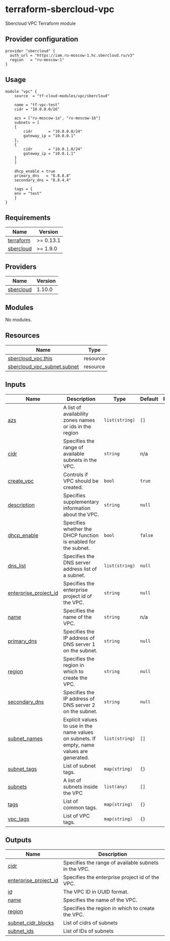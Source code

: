 # terraform-sbercloud-vpc
Sbercloud VPC Terraform module

## Provider configuration
```hcl
provider "sbercloud" {
  auth_url = "https://iam.ru-moscow-1.hc.sbercloud.ru/v3"
  region   = "ru-moscow-1"
}
```

## Usage
```hcl
module "vpc" {
    source  = "tf-cloud-modules/vpc/sbercloud"

    name = "tf-vpc-test"
    cidr = "10.0.0.0/16"

    azs = ["ru-moscow-1a", "ru-moscow-1b"]
    subnets = [
    {
        cidr       = "10.0.0.0/24"
        gateway_ip = "10.0.0.1"
    },
    {
        cidr       = "10.0.1.0/24"
        gateway_ip = "10.0.1.1"
    }
    ]

    dhcp_enable = true
    primary_dns   = "8.8.8.8"
    secondary_dns = "8.8.4.4"

    tags = {
    env = "test"
    }
}
```
<!-- BEGIN_TF_DOCS -->
## Requirements

| Name | Version |
|------|---------|
| <a name="requirement_terraform"></a> [terraform](#requirement\_terraform) | >= 0.13.1 |
| <a name="requirement_sbercloud"></a> [sbercloud](#requirement\_sbercloud) | >= 1.9.0 |

## Providers

| Name | Version |
|------|---------|
| <a name="provider_sbercloud"></a> [sbercloud](#provider\_sbercloud) | 1.10.0 |

## Modules

No modules.

## Resources

| Name | Type |
|------|------|
| [sbercloud_vpc.this](https://registry.terraform.io/providers/sbercloud-terraform/sbercloud/latest/docs/resources/vpc) | resource |
| [sbercloud_vpc_subnet.subnet](https://registry.terraform.io/providers/sbercloud-terraform/sbercloud/latest/docs/resources/vpc_subnet) | resource |

## Inputs

| Name | Description | Type | Default | Required |
|------|-------------|------|---------|:--------:|
| <a name="input_azs"></a> [azs](#input\_azs) | A list of availability zones names or ids in the region | `list(string)` | `[]` | no |
| <a name="input_cidr"></a> [cidr](#input\_cidr) | Specifies the range of available subnets in the VPC. | `string` | n/a | yes |
| <a name="input_create_vpc"></a> [create\_vpc](#input\_create\_vpc) | Controls if VPC should be created. | `bool` | `true` | no |
| <a name="input_description"></a> [description](#input\_description) | Specifies supplementary information about the VPC. | `string` | `null` | no |
| <a name="input_dhcp_enable"></a> [dhcp\_enable](#input\_dhcp\_enable) | Specifies whether the DHCP function is enabled for the subnet. | `bool` | `false` | no |
| <a name="input_dns_list"></a> [dns\_list](#input\_dns\_list) | Specifies the DNS server address list of a subnet. | `list(string)` | `null` | no |
| <a name="input_enterprise_project_id"></a> [enterprise\_project\_id](#input\_enterprise\_project\_id) | Specifies the enterprise project id of the VPC. | `string` | `null` | no |
| <a name="input_name"></a> [name](#input\_name) | Specifies the name of the VPC. | `string` | n/a | yes |
| <a name="input_primary_dns"></a> [primary\_dns](#input\_primary\_dns) | Specifies the IP address of DNS server 1 on the subnet. | `string` | `null` | no |
| <a name="input_region"></a> [region](#input\_region) | Specifies the region in which to create the VPC. | `string` | `null` | no |
| <a name="input_secondary_dns"></a> [secondary\_dns](#input\_secondary\_dns) | Specifies the IP address of DNS server 2 on the subnet. | `string` | `null` | no |
| <a name="input_subnet_names"></a> [subnet\_names](#input\_subnet\_names) | Explicit values to use in the name values on subnets. If empty, name values are generated. | `list(string)` | `[]` | no |
| <a name="input_subnet_tags"></a> [subnet\_tags](#input\_subnet\_tags) | List of subnet tags. | `map(string)` | `{}` | no |
| <a name="input_subnets"></a> [subnets](#input\_subnets) | A list of subnets inside the VPC | `list(any)` | `[]` | no |
| <a name="input_tags"></a> [tags](#input\_tags) | List of common tags. | `map(string)` | `{}` | no |
| <a name="input_vpc_tags"></a> [vpc\_tags](#input\_vpc\_tags) | List of VPC tags. | `map(string)` | `{}` | no |

## Outputs

| Name | Description |
|------|-------------|
| <a name="output_cidr"></a> [cidr](#output\_cidr) | Specifies the range of available subnets in the VPC. |
| <a name="output_enterprise_project_id"></a> [enterprise\_project\_id](#output\_enterprise\_project\_id) | Specifies the enterprise project id of the VPC. |
| <a name="output_id"></a> [id](#output\_id) | The VPC ID in UUID format. |
| <a name="output_name"></a> [name](#output\_name) | Specifies the name of the VPC. |
| <a name="output_region"></a> [region](#output\_region) | Specifies the region in which to create the VPC. |
| <a name="output_subnet_cidr_blocks"></a> [subnet\_cidr\_blocks](#output\_subnet\_cidr\_blocks) | List of cidrs of subnets |
| <a name="output_subnet_ids"></a> [subnet\_ids](#output\_subnet\_ids) | List of IDs of subnets |
<!-- END_TF_DOCS -->